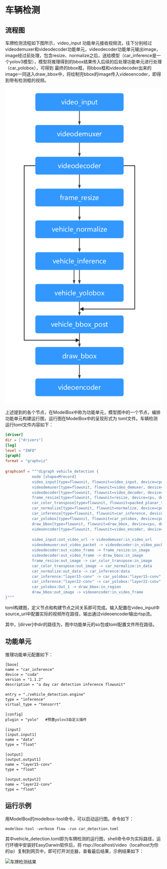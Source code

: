 # 车辆检测

## 流程图

车牌检测流程如下图所示，video_input 功能单元接收视频流，往下分别经过 videodemuxer和videodecoder功能单元，videodecoder功能单元输出image，image经过前处理，包含resize、normalize之后，送给模型（car_inference是一个yolov3模型），模型将推理得到的bbox结果传入后续的后处理功能单元进行处理（car_yolobox），可得到 最终的bbox框，将bbox框和videodecoder出来的image一同送入draw_bbox中，将绘制完bbox的image传入videoencoder，即得到带有检测框的视频。

![car-detect alt rect_w_400](../assets/images/figure/solution/car-detect-uml.png)

上述提到的各个节点，在ModelBox中称为功能单元，模型图中的一个节点，编排功能单元构建运行图，运行图在ModelBox中的呈现形式为 toml文件。车辆检测运行toml文件内容如下：

```toml
[driver]
dir = ["drivers"]
[log]
level = "INFO"
[graph]
format = "graphviz"

graphconf = """digraph vehicle_detection {
            node [shape=Mrecord]
            video_input[type=flowunit, flowunit=video_input, device=cpu, deviceid=0, source_url="@SOLUTION_VIDEO_DIR@/test_video_vehicle.mp4"]
            videodemuxer[type=flowunit, flowunit=video_demuxer, device=cpu, deviceid=0]
            videodecoder[type=flowunit, flowunit=video_decoder, device=cpu, deviceid=0, queue_size=16, batch_size=5, pix_fmt=rgb]
            frame_resize[type=flowunit, flowunit=resize, device=cpu, deviceid=0, queue_size=16, batch_size=5, interpolation=inter_nearest, image_height=480, image_width=800]
            car_color_transpose[type=flowunit, flowunit=packed_planar_transpose, device=cpu, deviceid=0, queue_size=16, batch=5]
            car_normalize[type=flowunit, flowunit=normalize, device=cpu, deviceid=0, queue_size=16, batch_size=5, standard_deviation_inverse="0.003921568627451, 0.003921568627451, 0.003921568627451"]
            car_inference[type=flowunit, flowunit=car_inference, device=cuda, deviceid=0, queue_size=16, batch_size=5]
            car_yolobox[type=flowunit, flowunit=car_yolobox, device=cpu, deviceid=0, queue_size=16, batch_size=5, image_height=1080, image_width=1920]
            draw_bbox[type=flowunit, flowunit=draw_bbox, device=cpu, deviceid=0, queue_size=16, batch_size=5]
            videoencoder[type=flowunit, flowunit=video_encoder, device=cpu, deviceid=0, queue_size=16, encoder=mpeg4, default_dest_url="rtsp://localhost/test"]

            video_input:out_video_url -> videodemuxer:in_video_url
            videodemuxer:out_video_packet -> videodecoder:in_video_packet
            videodecoder:out_video_frame -> frame_resize:in_image
            videodecoder:out_video_frame -> draw_bbox:in_image
            frame_resize:out_image -> car_color_transpose:in_image
            car_color_transpose:out_image -> car_normalize:in_data
            car_normalize:out_data -> car_inference:data
            car_inference:"layer15-conv" -> car_yolobox:"layer15-conv"
            car_inference:"layer22-conv" -> car_yolobox:"layer22-conv"
            car_yolobox:Out_1 -> draw_bbox:in_region
            draw_bbox:out_image -> videoencoder:in_video_frame
}"""
```

toml构建图，定义节点和构建节点之间关系即可完成。输入配置在video_input中source_url中配置实际的视频所在路径，输出通过videoencoder输出rtsp流。

其中，[dirver]中dir的路径为，图中功能单元的so包或toml配置文件所在路径。

## 功能单元

推理功能单元配置如下：

```shell
[base]
name = "car_inference"
device = "cuda"
version = "1.1.2"
description = "a day car detection inference flowunit"

entry = "./vehicle_detection.engine"
type = "inference"
virtual_type = "tensorrt"

[config]
plugin = "yolo"   #预置yolov3自定义插件

[input]
[input.input1]
name = "data"
type = "float"

[output]
[output.output1]
name = "layer15-conv"
type = "float"

[output.output2]
name = "layer22-conv"
type = "float"
```

## 运行示例

用ModelBox的modelbox-tool命令，可以启动运行图。命令如下：

```shell
modelbox-tool -verbose flow -run car_detection.toml
```

其中vehicle_detection.toml即为车牌检测的运行图，shell命令中为实际路径，运行环境中安装好EasyDarwin软件后，将 rtsp://localhost/video（localhost为你的ip）复制到网页中，即可打开浏览器，查看最后结果，示例结果如下：

![车牌检测结果](../assets/images/figure/solution/car-detect-result.png)
